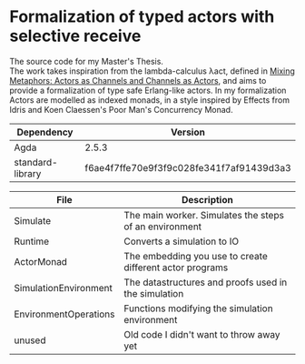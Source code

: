 # Formalization of typed actors with selective receive

The source code for my Master's Thesis.  
The work takes inspiration from the lambda-calculus λact, 
defined in [Mixing Metaphors: Actors as Channels and Channels as Actors](https://arxiv.org/abs/1611.06276),
and aims to provide a formalization of type safe Erlang-like actors.
In my formalization Actors are modelled as indexed monads,
in a style inspired by Effects from Idris and Koen Claessen's Poor Man's Concurrency Monad.


| Dependency       | Version                                  |
|------------------|------------------------------------------|
| Agda             | 2.5.3                                    |
| standard-library | f6ae4f7ffe70e9f3f9c028fe341f7af91439d3a3 |

| File                  | Description                                              |
|-----------------------|----------------------------------------------------------|
| Simulate              | The main worker. Simulates the steps of an environment   |
| Runtime               | Converts a simulation to IO                              |
| ActorMonad            | The embedding you use to create different actor programs |
| SimulationEnvironment | The datastructures and proofs used in the simulation     |
| EnvironmentOperations | Functions modifying the simulation environment           |
| unused                | Old code I didn't want to throw away yet                 |
